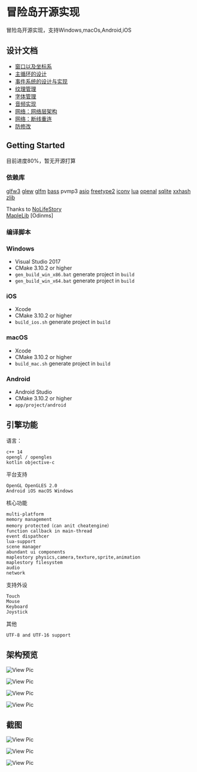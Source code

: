 # 冒险岛开源实现

冒险岛开源实现，支持Windows,macOs,Android,iOS

## 设计文档


* [窗口以及坐标系](./client/engine/窗口以及坐标系.md)
* [主循环的设计](./client/engine/主循环设计.md)
* [事件系统的设计与实现](./client/engine/事件系统的设计与实现.md)
* [纹理管理](./client/engine/纹理管理.md)
* [字体管理](./client/engine/字体管理.md)
* [音频实现](./client/audio/跨平台Audio实现.md)
* [网络：网络层架构](./client/network/网络层的实现.md)
* [网络：断线重连](./client/network/reconnect.md)
* [防修改](./client/network/防作弊.md)


## Getting Started

目前进度80%，暂无开源打算

### 依赖库

[glfw3](https://github.com/glfw/glfw) [glew](https://github.com/nigels-com/glew) [glfm](https://github.com/brackeen/glfm) [bass](http://www.un4seen.com/) pvmp3 [asio](http://think-async.com/Asio) [freetype2](https://www.freetype.org/) [iconv](http://www.gnu.org/software/libiconv/) [lua](http://www.lua.org/) [openal](www.openal.org/
) [sqlite](https://www.sqlite.org/) [xxhash](https://github.com/Cyan4973/xxHash) [zlib](www.zlib.net/
) 

Thanks to [NoLifeStory](https://github.com/NoLifeDev/NoLifeStory)  
 [MapleLib](https://github.com/haha01haha01/MapleLib)
 [Odinms]
 

### 编译脚本

### Windows
* Visual Studio 2017
* CMake 3.10.2 or higher
* `gen_build_win_x86.bat` generate project in `build`
* `gen_build_win_x64.bat` generate project in `build`

### iOS
* Xcode
* CMake 3.10.2 or higher
* `build_ios.sh` generate project in `build`

### macOS
* Xcode
* CMake 3.10.2 or higher
* `build_mac.sh` generate project in `build`

### Android
* Android Studio
* CMake 3.10.2 or higher
* `app/project/android`

## 引擎功能

语言：
```
c++ 14 
opengl / opengles
kotlin objective-c
```

平台支持
```
OpenGL OpenGLES 2.0
Android iOS macOS Windows
```

核心功能
```
multi-platform
memory management 
memory protected（can anit cheatengine）
function callback in main-thread
event dispathcer
lua-support 
scene manager
abundant ui components
maplestory physics,camera,texture,sprite,animation
maplestory filesystem
audio 
network
```

支持外设
```
Touch
Mouse
Keyboard
Joystick
```
其他
```
UTF-8 and UTF-16 support

```

## 架构预览

![View Pic](https://github.com/flwmxd/flwmxd.github.io/blob/master/img/1.png)

![View Pic](https://github.com/flwmxd/flwmxd.github.io/blob/master/img/audio.png)

![View Pic](https://github.com/flwmxd/flwmxd.github.io/blob/master/img/event.png)

![View Pic](https://github.com/flwmxd/flwmxd.github.io/blob/master/img/window.png)

## 截图

![View Pic](https://github.com/flwmxd/flwmxd.github.io/blob/master/img/login.jpg)

![View Pic](https://github.com/flwmxd/flwmxd.github.io/blob/master/img/charselect.jpg)

![View Pic](https://github.com/flwmxd/flwmxd.github.io/blob/master/img/game.jpg)




